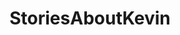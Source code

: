 ---
title: StoriesAboutKevin
crosslinks:
- HarmReductionExperts
- mylittleandysonic1
- AskReddit
- tifu
- MaliciousCompliance
- flying
- IAmA
- talesofmike
- talesfromtechsupport
- TalesFromTheFrontDesk
- livven
- excgarated
- JUSTNOMIL
- Whatcouldgowrong
- The_Kevin
- AVoid5
- DnDSteve
- wtfdidijustread
- AccidentalWesAnderson
- rpghorrorstories
---